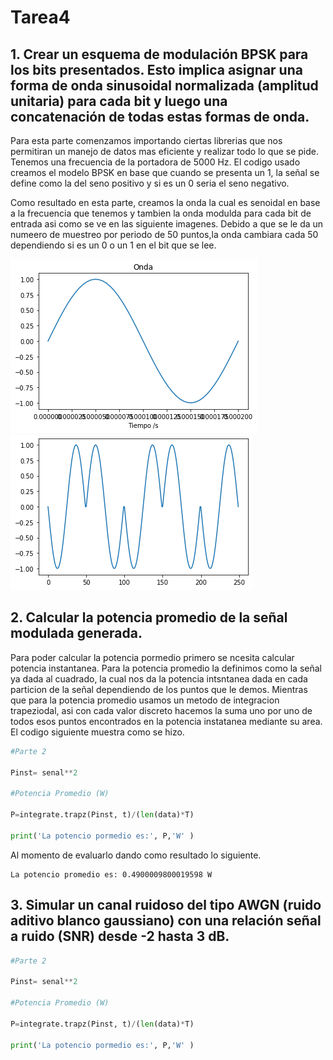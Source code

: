 # Tarea4

## 1. Crear un esquema de modulación BPSK para los bits presentados. Esto implica asignar una forma de onda sinusoidal normalizada (amplitud unitaria) para cada bit y luego una concatenación de todas estas formas de onda.

Para esta parte comenzamos importando ciertas librerias que nos permitiran un manejo de datos mas eficiente y realizar todo lo que se pide. Tenemos una frecuencia de la portadora de 5000 Hz. El codigo usado  creamos el modelo BPSK en base que cuando se presenta un 1, la señal se define como la del seno positivo y si es un 0 seria el seno negativo.

Como resultado en esta parte, creamos la onda la cual es senoidal en base a la frecuencia que tenemos y tambien la onda modulda para cada bit de entrada asi como se ve en las siguiente imagenes. Debido a que se le da un numeero de muestreo por periodo de 50 puntos,la onda cambiara cada 50 dependiendo si es un 0 o un 1 en el bit que se lee. 

<img src="Figure_1.png"> <img src="Figure_2.png">


## 2. Calcular la potencia promedio de la señal modulada generada.

Para poder calcular la potencia pormedio primero se ncesita calcular potencia instantanea. Para la potencia promedio la definimos como la señal ya dada al cuadrado, la cual nos da la potencia intsntanea dada en cada particion de la señal dependiendo de los puntos que le demos. Mientras que para la potencia promedio usamos un metodo de integracion trapeziodal, asi con cada valor discreto hacemos la suma uno por uno de todos esos puntos encontrados en la potencia instatanea mediante su area. El codigo siguiente muestra como se hizo.


```python
#Parte 2

Pinst= senal**2

#Potencia Promedio (W)

P=integrate.trapz(Pinst, t)/(len(data)*T)

print('La potencio pormedio es:', P,'W' ) 
```
Al momento de evaluarlo dando como resultado lo siguiente.

```
La potencio promedio es: 0.4900009800019598 W
```

## 3. Simular un canal ruidoso del tipo AWGN (ruido aditivo blanco gaussiano) con una relación señal a ruido (SNR) desde -2 hasta 3 dB.

```python
#Parte 2

Pinst= senal**2

#Potencia Promedio (W)

P=integrate.trapz(Pinst, t)/(len(data)*T)

print('La potencio pormedio es:', P,'W' ) 
```



